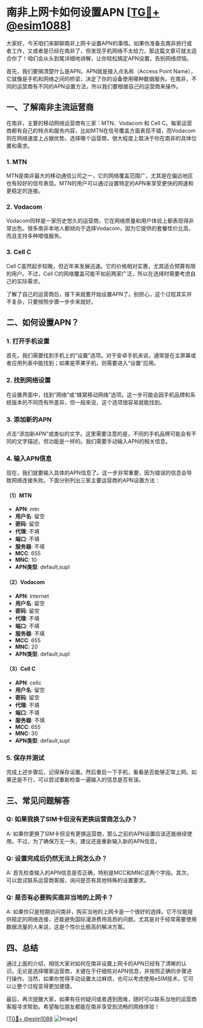# 南非上网卡如何设置APN [[TG💪+ @esim1088](https://t.me/s/esim1088)]

大家好，今天咱们来聊聊南非上网卡设置APN的事情。如果你准备去南非旅行或者工作，又或者是已经在南非了，但发现手机网络不太给力，那这篇文章可就太适合你了！咱们会从头到尾详细地讲解，让你轻松搞定APN设置，告别网络烦恼。

首先，我们要搞清楚什么是APN。APN就是接入点名称（Access Point Name），它就像是手机和网络之间的桥梁，决定了你的设备使用哪种数据服务。在南非，不同的运营商有不同的APN设置方法，所以我们要根据自己的运营商来操作。

## 一、了解南非主流运营商

在南非，主要的移动网络运营商有三家：MTN、Vodacom 和 Cell C。每家运营商都有自己的特点和服务内容，比如MTN在信号覆盖方面表现不错，而Vodacom则在网络速度上占据优势。选择哪个运营商，很大程度上取决于你在南非的具体位置和需求。

### 1. MTN
MTN是南非最大的移动通信公司之一，它的网络覆盖范围广，尤其是在偏远地区也有较好的信号表现。MTN的用户可以通过设置特定的APN来享受更快的网速和更稳定的连接。

### 2. Vodacom
Vodacom同样是一家历史悠久的运营商，它在网络质量和用户体验上都表现得非常出色。很多南非本地人都倾向于选择Vodacom，因为它提供的套餐性价比高，而且支持多种增值服务。

### 3. Cell C
Cell C虽然起步较晚，但近年来发展迅速。它的价格相对实惠，尤其适合预算有限的用户。不过，Cell C的网络覆盖可能不如前两家广泛，所以在选择时需要考虑自己的实际需求。

了解了自己的运营商后，接下来就要开始设置APN了。别担心，这个过程其实并不复杂，只要按照步骤一步步来就好。

## 二、如何设置APN？

### 1. 打开手机设置
首先，我们需要找到手机上的“设置”选项。对于安卓手机来说，通常是在主屏幕或者应用列表中能找到；如果是苹果手机，则需要进入“设置”应用。

### 2. 找到网络设置
在设置界面中，找到“网络”或“蜂窝移动网络”选项。这一步可能会因手机品牌和系统版本的不同而有所差异，但一般来说，这个选项很容易就能找到。

### 3. 添加新的APN
点击“添加新APN”或类似的文字。这里需要注意的是，不同的手机品牌可能会有不同的文字描述，但功能是一样的。我们需要手动输入APN的相关信息。

### 4. 输入APN信息
现在，我们就要输入具体的APN信息了。这一步非常重要，因为错误的信息会导致网络连接失败。下面分别列出三家主要运营商的APN设置方法：

#### （1）MTN
- **APN**: mtn
- **用户名**: 留空
- **密码**: 留空
- **代理**: 不填
- **端口**: 不填
- **服务器**: 不填
- **MCC**: 655
- **MNC**: 10
- **APN类型**: default,supl

#### （2）Vodacom
- **APN**: internet
- **用户名**: 留空
- **密码**: 留空
- **代理**: 不填
- **端口**: 不填
- **服务器**: 不填
- **MCC**: 655
- **MNC**: 20
- **APN类型**: default,supl

#### （3）Cell C
- **APN**: cellc
- **用户名**: 留空
- **密码**: 留空
- **代理**: 不填
- **端口**: 不填
- **服务器**: 不填
- **MCC**: 655
- **MNC**: 30
- **APN类型**: default,supl

### 5. 保存并测试
完成上述步骤后，记得保存设置。然后重启一下手机，看看是否能够正常上网。如果还是不行，可以尝试重新检查一遍输入的信息是否有误。

## 三、常见问题解答

### Q: 如果我换了SIM卡但没有更换运营商怎么办？
A: 如果你更换了SIM卡但没有更换运营商，那么之前的APN设置应该还能继续使用。不过，为了确保万无一失，建议还是重新输入新的APN信息。

### Q: 设置完成后仍然无法上网怎么办？
A: 首先检查输入的APN信息是否正确，特别是MCC和MNC这两个字段。其次，可以尝试联系运营商客服，询问是否有其他特殊的设置要求。

### Q: 是否有必要购买南非当地的上网卡？
A: 如果你只是短期访问南非，购买当地的上网卡是一个很好的选择。它不仅能提供稳定的网络连接，还能避免国际漫游费用高昂的问题。尤其是对于经常需要使用数据流量的人来说，这是个性价比极高的解决方案。

## 四、总结

通过上面的介绍，相信大家对如何在南非设置上网卡的APN已经有了清晰的认识。无论是选择哪家运营商，关键在于仔细核对APN信息，并按照正确的步骤进行操作。当然，如果你觉得手动设置太过麻烦，也可以考虑使用eSIM技术，它可以让整个过程变得更加便捷。

最后，再次提醒大家，如果有任何疑问或者遇到困难，随时可以联系当地的运营商客服寻求帮助。希望每位朋友都能在南非享受到流畅的网络体验！

[[TG💪+ @esim1088](https://t.me/s/esim1088) ![Image](https://i.postimg.cc/4NQfJmqS/Snipaste-2025-05-13-00-14-12.png)]